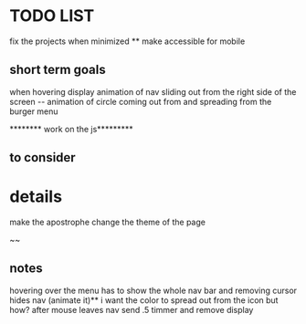 TODO LIST
==

fix the projects when minimized 
** make accessible for mobile




short term goals
--




when hovering display animation of nav sliding out from the right side of the screen
-- animation of circle coming out from and spreading from the burger menu
 


******** work on the js*********


to consider 
--



details 
==
make the apostrophe change the theme of the page

~~



notes
--
hovering over the menu has to show the whole nav bar and removing cursor hides nav (animate it)**
i want the color to spread out from the icon but how?
after mouse leaves nav send .5 timmer and remove display




